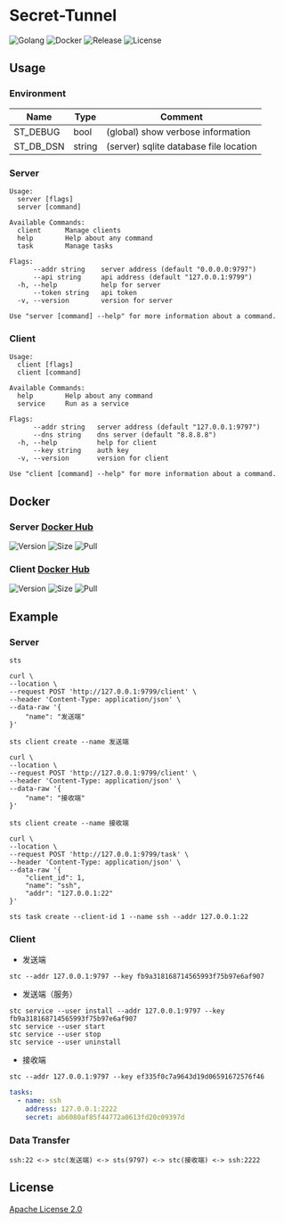 # Secret-Tunnel

![Golang](https://img.shields.io/github/actions/workflow/status/starudream/secret-tunnel/golang.yml?label=golang&style=for-the-badge)
![Docker](https://img.shields.io/github/actions/workflow/status/starudream/secret-tunnel/docker.yml?label=docker&style=for-the-badge)
![Release](https://img.shields.io/github/v/release/starudream/secret-tunnel?include_prereleases&sort=semver&style=for-the-badge)
![License](https://img.shields.io/github/license/starudream/secret-tunnel?style=for-the-badge)

## Usage

### Environment

| Name      | Type   | Comment                                |
|-----------|--------|----------------------------------------|
| ST_DEBUG  | bool   | (global) show verbose information      |
| ST_DB_DSN | string | (server) sqlite database file location |

### Server

```text
Usage:
  server [flags]
  server [command]

Available Commands:
  client      Manage clients
  help        Help about any command
  task        Manage tasks

Flags:
      --addr string    server address (default "0.0.0.0:9797")
      --api string     api address (default "127.0.0.1:9799")
  -h, --help           help for server
      --token string   api token
  -v, --version        version for server

Use "server [command] --help" for more information about a command.
```

### Client

```text
Usage:
  client [flags]
  client [command]

Available Commands:
  help        Help about any command
  service     Run as a service

Flags:
      --addr string   server address (default "127.0.0.1:9797")
      --dns string    dns server (default "8.8.8.8")
  -h, --help          help for client
      --key string    auth key
  -v, --version       version for client

Use "client [command] --help" for more information about a command.
```

## Docker

### Server [Docker Hub](https://hub.docker.com/r/starudream/secret-tunnel-server)

![Version](https://img.shields.io/docker/v/starudream/secret-tunnel-server?sort=semver&style=for-the-badge)
![Size](https://img.shields.io/docker/image-size/starudream/secret-tunnel-server?sort=semver&style=for-the-badge)
![Pull](https://img.shields.io/docker/pulls/starudream/secret-tunnel-server?style=for-the-badge)

### Client [Docker Hub](https://hub.docker.com/r/starudream/secret-tunnel-client)

![Version](https://img.shields.io/docker/v/starudream/secret-tunnel-client?sort=semver&style=for-the-badge)
![Size](https://img.shields.io/docker/image-size/starudream/secret-tunnel-client?sort=semver&style=for-the-badge)
![Pull](https://img.shields.io/docker/pulls/starudream/secret-tunnel-client?style=for-the-badge)

## Example

### Server

```shell
sts
```

```shell
curl \
--location \
--request POST 'http://127.0.0.1:9799/client' \
--header 'Content-Type: application/json' \
--data-raw '{
    "name": "发送端"
}'
```

```shell
sts client create --name 发送端
```

```shell
curl \
--location \
--request POST 'http://127.0.0.1:9799/client' \
--header 'Content-Type: application/json' \
--data-raw '{
    "name": "接收端"
}'
```

```shell
sts client create --name 接收端
```

```shell
curl \
--location \
--request POST 'http://127.0.0.1:9799/task' \
--header 'Content-Type: application/json' \
--data-raw '{
    "client_id": 1,
    "name": "ssh",
    "addr": "127.0.0.1:22"
}'
```

```shell
sts task create --client-id 1 --name ssh --addr 127.0.0.1:22
```

### Client

- 发送端

```shell
stc --addr 127.0.0.1:9797 --key fb9a318168714565993f75b97e6af907
```

- 发送端（服务）

```shell
stc service --user install --addr 127.0.0.1:9797 --key fb9a318168714565993f75b97e6af907
stc service --user start
stc service --user stop
stc service --user uninstall
```

- 接收端

```shell
stc --addr 127.0.0.1:9797 --key ef335f0c7a9643d19d06591672576f46
```

```yaml
tasks:
  - name: ssh
    address: 127.0.0.1:2222
    secret: ab6080af85f44772a0613fd20c09397d
```

### Data Transfer

```text
ssh:22 <-> stc(发送端) <-> sts(9797) <-> stc(接收端) <-> ssh:2222
```

## License

[Apache License 2.0](./LICENSE)
